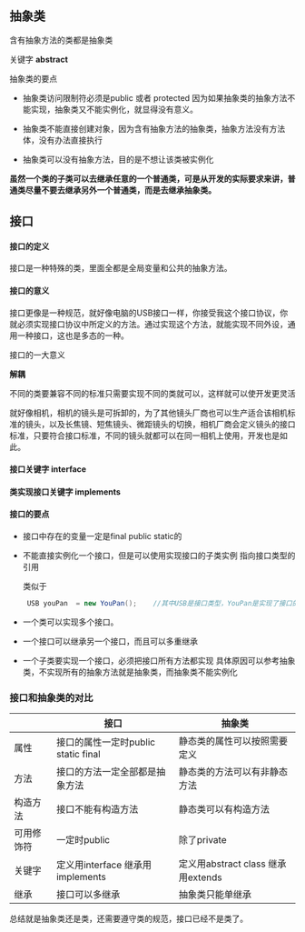 ## 抽象类

含有抽象方法的类都是抽象类

关键字   **abstract**

抽象类的要点

- 抽象类访问限制符必须是public 或者  protected   因为如果抽象类的抽象方法不能实现，抽象类又不能实例化，就显得没有意义。

- 抽象类不能直接创建对象，因为含有抽象方法的抽象类，抽象方法没有方法体，没有办法直接执行
- 抽象类可以没有抽象方法，目的是不想让该类被实例化

**虽然一个类的子类可以去继承任意的一个普通类，可是从开发的实际要求来讲，普通类尽量不要去继承另外一个普通类，而是去继承抽象类。**

## 接口

#### 接口的定义

接口是一种特殊的类，里面全都是全局变量和公共的抽象方法。

#### 接口的意义

接口更像是一种规范，就好像电脑的USB接口一样，你接受我这个接口协议，你就必须实现接口协议中所定义的方法。通过实现这个方法，就能实现不同外设，通用一种接口，这也是多态的一种。

接口的一大意义

**解耦**

不同的类要兼容不同的标准只需要实现不同的类就可以，这样就可以使开发更灵活

就好像相机，相机的镜头是可拆卸的，为了其他镜头厂商也可以生产适合该相机标准的镜头，以及长焦镜、短焦镜头、微距镜头的切换，相机厂商会定义镜头的接口标准，只要符合接口标准，不同的镜头就都可以在同一相机上使用，开发也是如此。

#### 接口关键字  **interface**

#### 类实现接口关键字   **implements**

#### 接口的要点

- 接口中存在的变量一定是final  public  static的

- 不能直接实例化一个接口，但是可以使用实现接口的子类实例  指向接口类型的引用

  类似于  

  ```java
   USB youPan  = new YouPan();    //其中USB是接口类型，YouPan是实现了接口的子类类型
  ```

- 一个类可以实现多个接口。

- 一个接口可以继承另一个接口，而且可以多重继承

- 一个子类要实现一个接口，必须把接口所有方法都实现   具体原因可以参考抽象类，不实现所有的抽象方法就是抽象类，而抽象类不能实例化

  

### 接口和抽象类的对比

|            | 接口                                  | 抽象类                              |
| ---------- | ------------------------------------- | ----------------------------------- |
| 属性       | 接口的属性一定时public  static  final | 静态类的属性可以按照需要定义        |
| 方法       | 接口的方法一定全部都是抽象方法        | 静态类的方法可以有非静态方法        |
| 构造方法   | 接口不能有构造方法                    | 静态类可以有构造方法                |
| 可用修饰符 | 一定时public                          | 除了private                         |
| 关键字     | 定义用interface  继承用implements     | 定义用abstract class  继承用extends |
| 继承       | 接口可以多继承                        | 抽象类只能单继承                    |

总结就是抽象类还是类，还需要遵守类的规范，接口已经不是类了。